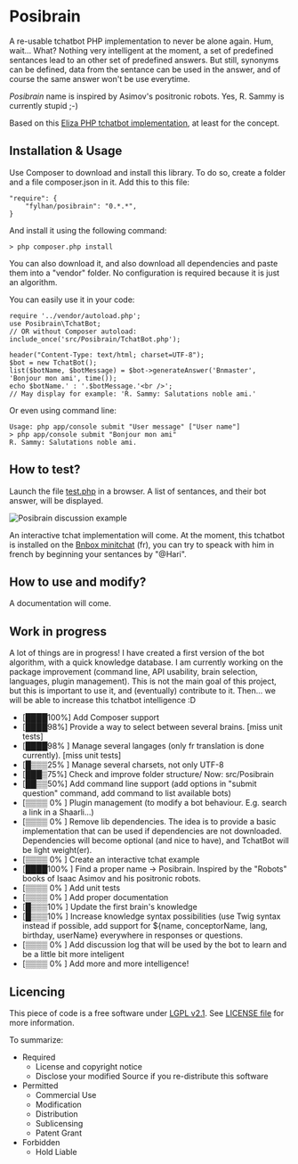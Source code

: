 Posibrain
========

A re-usable tchatbot PHP implementation to never be alone again. Hum, wait... What?
Nothing very intelligent at the moment, a set of predefined sentances lead to an other set of predefined answers. But still, synonyms can be defined, data from the sentance can be used in the answer, and of course the same answer won't be use everytime.

*Posibrain* name is inspired by Asimov's positronic robots. Yes, R. Sammy is currently stupid ;-)

Based on this [Eliza PHP tchatbot implementation](http://www.perkiset.org/forum/all_things_general_tech/artificial_intelligence_as_we_know_it_today-t1177.5.html;wap2=), at least for the concept.

Installation & Usage
------------
Use Composer to download and install this library. To do so, create a folder and a file composer.json in it. Add this to this file:

    "require": {
        "fylhan/posibrain": "0.*.*",
    }
    
And install it using the following command:

    > php composer.php install
    
You can also download it, and also download all dependencies and paste them into a "vendor" folder.
No configuration is required because it is just an algorithm.

You can easily use it in your code:

    require '../vendor/autoload.php';
    use Posibrain\TchatBot;
    // OR without Composer autoload: include_once('src/Posibrain/TchatBot.php');

    header("Content-Type: text/html; charset=UTF-8");
    $bot = new TchatBot();
    list($botName, $botMessage) = $bot->generateAnswer('Bnmaster', 'Bonjour mon ami', time());
    echo $botName.' : '.$botMessage.'<br />';
    // May display for example: 'R. Sammy: Salutations noble ami.'


Or even using command line:

    Usage: php app/console submit "User message" ["User name"]
    > php app/console submit "Bonjour mon ami"
    R. Sammy: Salutations noble ami.

How to test?
-----------
Launch the file [test.php](https://github.com/Fylhan/posibrain/blob/master/test/test.php) in a browser. A list of sentances, and their bot answer, will be displayed.

![Posibrain discussion example](https://raw.github.com/Fylhan/posibrain/master/doc/tchatbot-example.png)

An interactive tchat implementation will come. At the moment, this tchatbot is installed on the [Bnbox minitchat](http://la-bnbox.fr) (fr), you can try to speack with him in french by beginning your sentances by "@Hari".


How to use and modify?
-----------
A documentation will come.


Work in progress
----------------
A lot of things are in progress! I have created a first version of the bot algorithm, with a quick knowledge database. I am currently working on the package improvement (command line, API usability, brain selection, languages, plugin management). This is not the main goal of this project, but this is important to use it, and (eventually) contribute to it. Then... we will be able to increase this tchatbot intelligence :D

- [████100%] Add Composer support
- [████98%] Provide a way to select between several brains. [miss unit tests]
- [████98% ] Manage several langages (only fr translation is done currently). [miss unit tests]
- [█▒▒▒25% ] Manage several charsets, not only UTF-8
- [███▒75%] Check and improve folder structure/ Now: src/Posibrain
- [██▒▒50%] Add command line support (add options in "submit question" command, add command to list available bots)
- [▒▒▒▒ 0% ] Plugin management (to modify a bot behaviour. E.g. search a link in a Shaarli...)
- [▒▒▒▒ 0% ] Remove lib dependencies. The idea is to provide a basic implementation that can be used if dependencies are not downloaded. Dependencies will become optional (and nice to have), and TchatBot will be light weight(er).
- [▒▒▒▒ 0% ] Create an interactive tchat example
- [████100% ] Find a proper name -> Posibrain. Inspired by the "Robots" books of Isaac Asimov and his positronic robots.
- [▒▒▒▒ 0% ] Add unit tests
- [▒▒▒▒ 0% ] Add proper documentation
- [█▒▒▒10% ] Update the first brain's knowledge
- [█▒▒▒10% ] Increase knowledge syntax possibilities (use Twig syntax instead if possible, add support for ${name, conceptorName, lang, birthday, userName} everywhere in responses or questions.
- [▒▒▒▒ 0% ] Add discussion log that will be used by the bot to learn and be a little bit more inteligent
- [▒▒▒▒ 0% ] Add more and more intelligence!


Licencing
--------
This piece of code is a free software under [LGPL v2.1](http://choosealicense.com/licenses/lgpl-v2.1/). See [LICENSE file](https://github.com/Fylhan/tchatbot/blob/master/LICENSE) for more information.

To summarize:
* Required
  * License and copyright notice
  * Disclose your modified Source if you re-distribute this software
* Permitted
  * Commercial Use
  * Modification
  * Distribution
  * Sublicensing
  * Patent Grant
* Forbidden 	
  * Hold Liable
